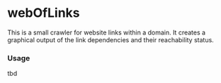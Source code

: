 # webOfLinks

This is a small crawler for website links within a domain. It creates a graphical output of the link dependencies and their reachability status.

### Usage

tbd